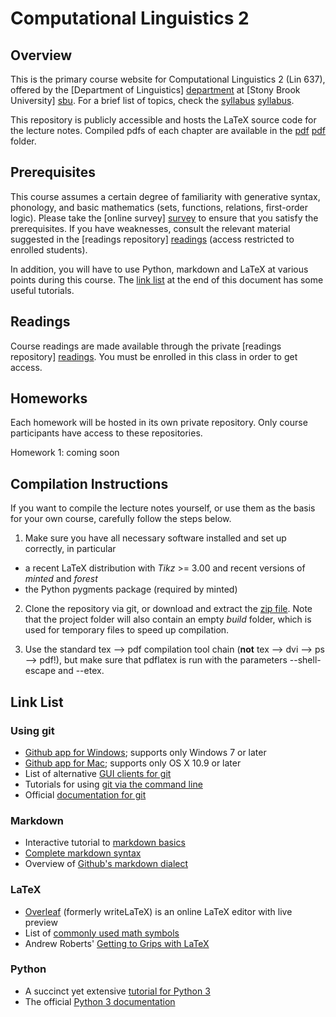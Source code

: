 Computational Linguistics 2
===========================


Overview
--------

This is the primary course website for Computational Linguistics 2 (Lin 637), offered by the [Department of Linguistics] [department] at [Stony Brook University] [sbu]. For a brief list of topics, check the [syllabus] [syllabus].

This repository is publicly accessible and hosts the LaTeX source code for the lecture notes. Compiled pdfs of each chapter are available in the [pdf] [pdf] folder.


Prerequisites
-------------

This course assumes a certain degree of familiarity with generative syntax, phonology, and basic mathematics (sets, functions, relations, first-order logic). Please take the [online survey] [survey] to ensure that you satisfy the prerequisites. If you have weaknesses, consult the relevant material suggested in the [readings repository] [readings] (access restricted to enrolled students).

In addition, you will have to use Python, markdown and LaTeX at various points during this course. The [link list](#link-list) at the end of this document has some useful tutorials.


Readings
--------

Course readings are made available through the private [readings repository] [readings]. You must be enrolled in this class in order to get access.


Homeworks
---------

Each homework will be hosted in its own private repository. Only course participants have access to these repositories.

Homework 1: coming soon


Compilation Instructions
------------------------

If you want to compile the lecture notes yourself, or use them as the basis for your own course, carefully follow the steps below.

1) Make sure you have all necessary software installed and set up correctly, in particular

  - a recent LaTeX distribution with _Tikz_ >= 3.00 and recent versions of _minted_ and _forest_
  - the Python pygments package (required by minted)

2) Clone the repository via git, or download and extract the [zip file](../../archive/master.zip).
 Note that the project folder will also contain an empty _build_ folder, which is used for temporary files to speed up compilation.

3) Use the standard tex --> pdf compilation tool chain (**not** tex --> dvi --> ps --> pdf!), but make sure that pdflatex is run with the parameters --shell-escape and --etex.


Link List
---------

### Using git

- [Github app for Windows](http://windows.github.com); supports only Windows 7 or later
- [Github app for Mac](http://mac.github.com); supports only OS X 10.9 or later
- List of alternative [GUI clients for git](http://git-scm.com/downloads/guis)
- Tutorials for using [git via the command line](https://www.atlassian.com/git/tutorials)
- Official [documentation for git](http://git-scm.com/doc)

### Markdown

- Interactive tutorial to [markdown basics](http://markdowntutorial.com/)
- [Complete markdown syntax](http://daringfireball.net/projects/markdown/syntax)
- Overview of [Github's markdown dialect](https://help.github.com/categories/writing-on-github/)

### LaTeX

- [Overleaf](https://www.overleaf.com/) (formerly writeLaTeX) is an online LaTeX editor with live preview
- List of [commonly used math symbols](http://www.artofproblemsolving.com/Wiki/index.php/LaTeX:Symbols)
- Andrew Roberts' [Getting to Grips with LaTeX](http://www.andy-roberts.net/writing/latex)

### Python

- A succinct yet extensive [tutorial for Python 3](http://www.python-course.eu/python3_course.php)
- The official [Python 3 documentation](https://docs.python.org/3/)

[department]: http://linguistics.stonybrook.edu
[pdf]: ../../tree/master/pdf
[readings]: ../../../readings
[sbu]: http://www.stonybrook.edu
[survey]: https://testmoz.com/432409
[syllabus]: ../../blob/master/pdf/0_syllabus.pdf?raw=true
